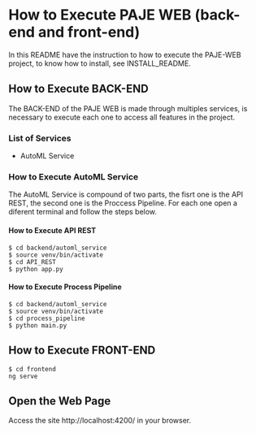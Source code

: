 # How to Execute PAJE WEB (back-end and front-end)

In this README have the instruction to how to execute the PAJE-WEB project, to know how to install, see INSTALL_README.

## How to Execute BACK-END

The BACK-END of the PAJE WEB is made through multiples services, is necessary to execute each one to access all features in the project.

### List of Services

* AutoML Service

### How to Execute AutoML Service

The AutoML Service is compound of two parts, the fisrt one is the API REST, the second one is the Proccess Pipeline. For each one open a diferent terminal and follow the steps below.

#### How to Execute API REST

```
$ cd backend/automl_service
$ source venv/bin/activate
$ cd API_REST
$ python app.py
```

#### How to Execute Process Pipeline
```
$ cd backend/automl_service
$ source venv/bin/activate
$ cd process_pipeline
$ python main.py
```

## How to Execute FRONT-END

```
$ cd frontend
ng serve
```

## Open the Web Page

Access the site http://localhost:4200/ in your browser.

